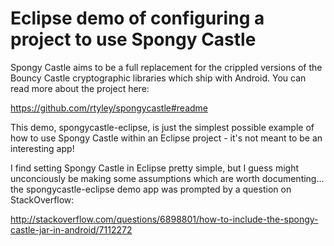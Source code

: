 Eclipse demo of configuring a project to use Spongy Castle
==========================================================

Spongy Castle aims to be a full replacement for the crippled versions of the Bouncy Castle cryptographic libraries which ship with Android. You can read more about the project here:

https://github.com/rtyley/spongycastle#readme

This demo, spongycastle-eclipse, is just the simplest possible example of how to use Spongy Castle within an Eclipse project - it's not meant to be an interesting app! 

I find setting Spongy Castle in Eclipse pretty simple, but I guess might unconciously be making some assumptions which are worth documenting... the spongycastle-eclipse demo app was prompted by a question on StackOverflow:

http://stackoverflow.com/questions/6898801/how-to-include-the-spongy-castle-jar-in-android/7112272


